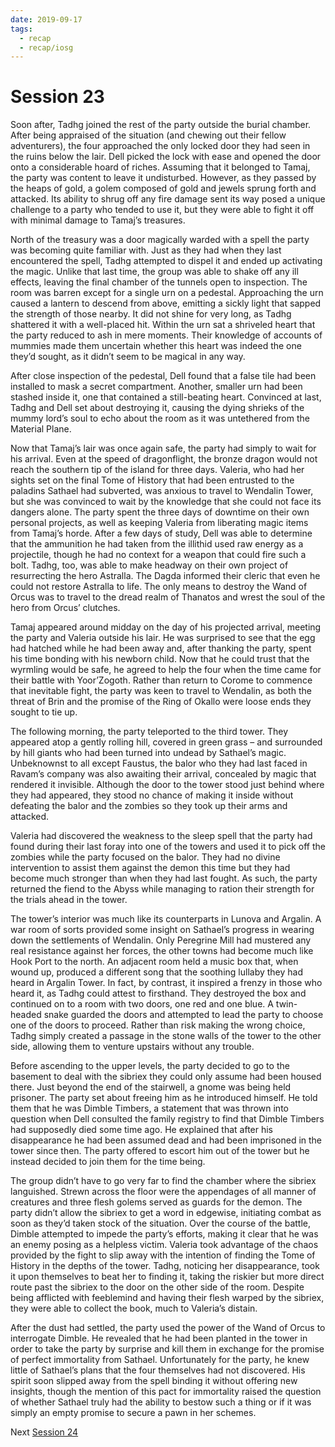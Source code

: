 ```yaml
---
date: 2019-09-17
tags:
  - recap
  - recap/iosg
---
```

# Session 23

Soon after, Tadhg joined the rest of the party outside the burial chamber. After being appraised of the situation (and chewing out their fellow adventurers), the four approached the only locked door they had seen in the ruins below the lair. Dell picked the lock with ease and opened the door onto a considerable hoard of riches. Assuming that it belonged to Tamaj, the party was content to leave it undisturbed. However, as they passed by the heaps of gold, a golem composed of gold and jewels sprung forth and attacked. Its ability to shrug off any fire damage sent its way posed a unique challenge to a party who tended to use it, but they were able to fight it off with minimal damage to Tamaj’s treasures.

North of the treasury was a door magically warded with a spell the party was becoming quite familiar with. Just as they had when they last encountered the spell, Tadhg attempted to dispel it and ended up activating the magic. Unlike that last time, the group was able to shake off any ill effects, leaving the final chamber of the tunnels open to inspection. The room was barren except for a single urn on a pedestal. Approaching the urn caused a lantern to descend from above, emitting a sickly light that sapped the strength of those nearby. It did not shine for very long, as Tadhg shattered it with a well-placed hit. Within the urn sat a shriveled heart that the party reduced to ash in mere moments. Their knowledge of accounts of mummies made them uncertain whether this heart was indeed the one they’d sought, as it didn’t seem to be magical in any way.

After close inspection of the pedestal, Dell found that a false tile had been installed to mask a secret compartment. Another, smaller urn had been stashed inside it, one that contained a still-beating heart. Convinced at last, Tadhg and Dell set about destroying it, causing the dying shrieks of the mummy lord’s soul to echo about the room as it was untethered from the Material Plane.

Now that Tamaj’s lair was once again safe, the party had simply to wait for his arrival. Even at the speed of dragonflight, the bronze dragon would not reach the southern tip of the island for three days. Valeria, who had her sights set on the final Tome of History that had been entrusted to the paladins Sathael had subverted, was anxious to travel to Wendalin Tower, but she was convinced to wait by the knowledge that she could not face its dangers alone. The party spent the three days of downtime on their own personal projects, as well as keeping Valeria from liberating magic items from Tamaj’s horde. After a few days of study, Dell was able to determine that the ammunition he had taken from the illithid used raw energy as a projectile, though he had no context for a weapon that could fire such a bolt. Tadhg, too, was able to make headway on their own project of resurrecting the hero Astralla. The Dagda informed their cleric that even he could not restore Astralla to life. The only means to destroy the Wand of Orcus was to travel to the dread realm of Thanatos and wrest the soul of the hero from Orcus’ clutches.

Tamaj appeared around midday on the day of his projected arrival, meeting the party and Valeria outside his lair. He was surprised to see that the egg had hatched while he had been away and, after thanking the party, spent his time bonding with his newborn child. Now that he could trust that the wyrmling would be safe, he agreed to help the four when the time came for their battle with Yoor’Zogoth. Rather than return to Corome to commence that inevitable fight, the party was keen to travel to Wendalin, as both the threat of Brin and the promise of the Ring of Okallo were loose ends they sought to tie up.

The following morning, the party teleported to the third tower. They appeared atop a gently rolling hill, covered in green grass – and surrounded by hill giants who had been turned into undead by Sathael’s magic. Unbeknownst to all except Faustus, the balor who they had last faced in Ravam’s company was also awaiting their arrival, concealed by magic that rendered it invisible. Although the door to the tower stood just behind where they had appeared, they stood no chance of making it inside without defeating the balor and the zombies so they took up their arms and attacked.

Valeria had discovered the weakness to the sleep spell that the party had found during their last foray into one of the towers and used it to pick off the zombies while the party focused on the balor. They had no divine intervention to assist them against the demon this time but they had become much stronger than when they had last fought. As such, the party returned the fiend to the Abyss while managing to ration their strength for the trials ahead in the tower.

The tower’s interior was much like its counterparts in Lunova and Argalin. A war room of sorts provided some insight on Sathael’s progress in wearing down the settlements of Wendalin. Only Peregrine Mill had mustered any real resistance against her forces, the other towns had become much like Hook Port to the north. An adjacent room held a music box that, when wound up, produced a different song that the soothing lullaby they had heard in Argalin Tower. In fact, by contrast, it inspired a frenzy in those who heard it, as Tadhg could attest to firsthand. They destroyed the box and continued on to a room with two doors, one red and one blue. A twin-headed snake guarded the doors and attempted to lead the party to choose one of the doors to proceed. Rather than risk making the wrong choice, Tadhg simply created a passage in the stone walls of the tower to the other side, allowing them to venture upstairs without any trouble.

Before ascending to the upper levels, the party decided to go to the basement to deal with the sibriex they could only assume had been housed there. Just beyond the end of the stairwell, a gnome was being held prisoner. The party set about freeing him as he introduced himself. He told them that he was Dimble Timbers, a statement that was thrown into question when Dell consulted the family registry to find that Dimble Timbers had supposedly died some time ago. He explained that after his disappearance he had been assumed dead and had been imprisoned in the tower since then. The party offered to escort him out of the tower but he instead decided to join them for the time being.

The group didn’t have to go very far to find the chamber where the sibriex languished. Strewn across the floor were the appendages of all manner of creatures and three flesh golems served as guards for the demon. The party didn’t allow the sibriex to get a word in edgewise, initiating combat as soon as they’d taken stock of the situation. Over the course of the battle, Dimble attempted to impede the party’s efforts, making it clear that he was an enemy posing as a helpless victim. Valeria took advantage of the chaos provided by the fight to slip away with the intention of finding the Tome of History in the depths of the tower. Tadhg, noticing her disappearance, took it upon themselves to beat her to finding it, taking the riskier but more direct route past the sibriex to the door on the other side of the room. Despite being afflicted with feeblemind and having their flesh warped by the sibriex, they were able to collect the book, much to Valeria’s distain.

After the dust had settled, the party used the power of the Wand of Orcus to interrogate Dimble. He revealed that he had been planted in the tower in order to take the party by surprise and kill them in exchange for the promise of perfect immortality from Sathael. Unfortunately for the party, he knew little of Sathael’s plans that the four themselves had not discovered. His spirit soon slipped away from the spell binding it without offering new insights, though the mention of this pact for immortality raised the question of whether Sathael truly had the ability to bestow such a thing or if it was simply an empty promise to secure a pawn in her schemes.

Next
[Session 24](Recaps/Isle%20of%20Sleepless%20Graves/Session%2024.md)